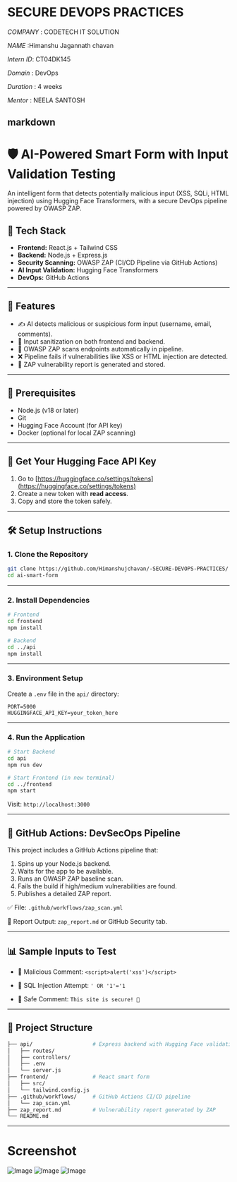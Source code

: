 # SECURE DEVOPS PRACTICES
 
*COMPANY* : CODETECH IT SOLUTION

*NAME* :Himanshu Jagannath chavan

*Intern ID*: CT04DK145

*Domain* : DevOps

*Duration* : 4 weeks

*Mentor* : NEELA SANTOSH

## markdown
# 🛡️ AI-Powered Smart Form with Input Validation Testing

An intelligent form that detects potentially malicious input (XSS, SQLi, HTML injection) using Hugging Face Transformers, with a secure DevOps pipeline powered by OWASP ZAP.

## 🚀 Tech Stack

- **Frontend:** React.js + Tailwind CSS
- **Backend:** Node.js + Express.js
- **Security Scanning:** OWASP ZAP (CI/CD Pipeline via GitHub Actions)
- **AI Input Validation:** Hugging Face Transformers
- **DevOps:** GitHub Actions

---

## 🎯 Features

- ✍️ AI detects malicious or suspicious form input (username, email, comments).
- 🔐 Input sanitization on both frontend and backend.
- 🧪 OWASP ZAP scans endpoints automatically in pipeline.
- ❌ Pipeline fails if vulnerabilities like XSS or HTML injection are detected.
- 📄 ZAP vulnerability report is generated and stored.

---

## 🧰 Prerequisites

- Node.js (v18 or later)
- Git
- Hugging Face Account (for API key)
- Docker (optional for local ZAP scanning)

---

## 🔑 Get Your Hugging Face API Key

1. Go to [https://huggingface.co/settings/tokens](https://huggingface.co/settings/tokens)
2. Create a new token with **read access**.
3. Copy and store the token safely.

---

## 🛠️ Setup Instructions

### 1. Clone the Repository

```bash
git clone https://github.com/Himanshujchavan/-SECURE-DEVOPS-PRACTICES/
cd ai-smart-form
````

---

### 2. Install Dependencies

```bash
# Frontend
cd frontend
npm install

# Backend
cd ../api
npm install
```

---

### 3. Environment Setup

Create a `.env` file in the `api/` directory:

```env
PORT=5000
HUGGINGFACE_API_KEY=your_token_here
```

---

### 4. Run the Application

```bash
# Start Backend
cd api
npm run dev

# Start Frontend (in new terminal)
cd ../frontend
npm start
```

Visit: `http://localhost:3000`

---

## 🔁 GitHub Actions: DevSecOps Pipeline

This project includes a GitHub Actions pipeline that:

1. Spins up your Node.js backend.
2. Waits for the app to be available.
3. Runs an OWASP ZAP baseline scan.
4. Fails the build if high/medium vulnerabilities are found.
5. Publishes a detailed ZAP report.

✅ File: `.github/workflows/zap_scan.yml`

📄 Report Output: `zap_report.md` or GitHub Security tab.

---

## 📊 Sample Inputs to Test

* 🧪 Malicious Comment:
  `<script>alert('xss')</script>`

* 🔐 SQL Injection Attempt:
  `' OR '1'='1`

* 🧼 Safe Comment:
  `This site is secure! 🚀`

---

## 📁 Project Structure

```bash
├── api/                   # Express backend with Hugging Face validation
│   ├── routes/
│   ├── controllers/
│   ├── .env
│   └── server.js
├── frontend/              # React smart form
│   ├── src/
│   └── tailwind.config.js
├── .github/workflows/     # GitHub Actions CI/CD pipeline
│   └── zap_scan.yml
├── zap_report.md          # Vulnerability report generated by ZAP
└── README.md
```


---
# Screenshot 
![Image](https://github.com/user-attachments/assets/710cdb96-2f76-4f87-bdc8-4bf038005d4e)
![Image](https://github.com/user-attachments/assets/54390422-ce9a-4229-a546-53aa92f24353)
![Image](https://github.com/user-attachments/assets/23b95217-63c0-41fc-9e73-d3346209e2ed)


